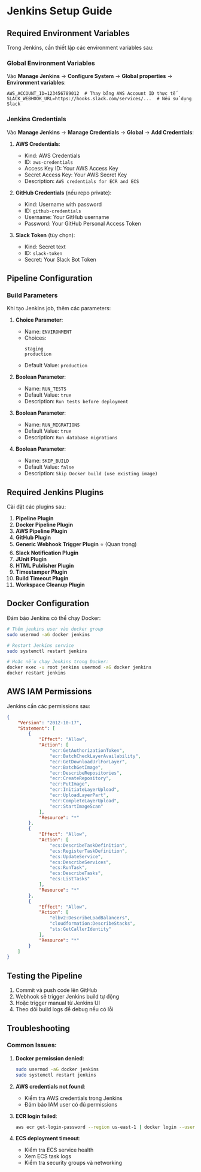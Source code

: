 # Jenkins Setup Guide

## Required Environment Variables

Trong Jenkins, cần thiết lập các environment variables sau:

### Global Environment Variables
Vào **Manage Jenkins** → **Configure System** → **Global properties** → **Environment variables**:

```
AWS_ACCOUNT_ID=123456789012  # Thay bằng AWS Account ID thực tế
SLACK_WEBHOOK_URL=https://hooks.slack.com/services/...  # Nếu sử dụng Slack
```

### Jenkins Credentials
Vào **Manage Jenkins** → **Manage Credentials** → **Global** → **Add Credentials**:

1. **AWS Credentials**:
   - Kind: AWS Credentials
   - ID: `aws-credentials`
   - Access Key ID: Your AWS Access Key
   - Secret Access Key: Your AWS Secret Key
   - Description: `AWS credentials for ECR and ECS`

2. **GitHub Credentials** (nếu repo private):
   - Kind: Username with password
   - ID: `github-credentials`
   - Username: Your GitHub username
   - Password: Your GitHub Personal Access Token

3. **Slack Token** (tùy chọn):
   - Kind: Secret text
   - ID: `slack-token`
   - Secret: Your Slack Bot Token

## Pipeline Configuration

### Build Parameters
Khi tạo Jenkins job, thêm các parameters:

1. **Choice Parameter**:
   - Name: `ENVIRONMENT`
   - Choices: 
     ```
     staging
     production
     ```
   - Default Value: `production`

2. **Boolean Parameter**:
   - Name: `RUN_TESTS`
   - Default Value: `true`
   - Description: `Run tests before deployment`

3. **Boolean Parameter**:
   - Name: `RUN_MIGRATIONS`
   - Default Value: `true`
   - Description: `Run database migrations`

4. **Boolean Parameter**:
   - Name: `SKIP_BUILD`
   - Default Value: `false`
   - Description: `Skip Docker build (use existing image)`

## Required Jenkins Plugins

Cài đặt các plugins sau:

1. **Pipeline Plugin**
2. **Docker Pipeline Plugin**
3. **AWS Pipeline Plugin**
4. **GitHub Plugin**
5. **Generic Webhook Trigger Plugin** ⭐ (Quan trọng)
6. **Slack Notification Plugin**
7. **JUnit Plugin**
8. **HTML Publisher Plugin**
9. **Timestamper Plugin**
10. **Build Timeout Plugin**
11. **Workspace Cleanup Plugin**

## Docker Configuration

Đảm bảo Jenkins có thể chạy Docker:

```bash
# Thêm jenkins user vào docker group
sudo usermod -aG docker jenkins

# Restart Jenkins service
sudo systemctl restart jenkins

# Hoặc nếu chạy Jenkins trong Docker:
docker exec -u root jenkins usermod -aG docker jenkins
docker restart jenkins
```

## AWS IAM Permissions

Jenkins cần các permissions sau:

```json
{
    "Version": "2012-10-17",
    "Statement": [
        {
            "Effect": "Allow",
            "Action": [
                "ecr:GetAuthorizationToken",
                "ecr:BatchCheckLayerAvailability",
                "ecr:GetDownloadUrlForLayer",
                "ecr:BatchGetImage",
                "ecr:DescribeRepositories",
                "ecr:CreateRepository",
                "ecr:PutImage",
                "ecr:InitiateLayerUpload",
                "ecr:UploadLayerPart",
                "ecr:CompleteLayerUpload",
                "ecr:StartImageScan"
            ],
            "Resource": "*"
        },
        {
            "Effect": "Allow",
            "Action": [
                "ecs:DescribeTaskDefinition",
                "ecs:RegisterTaskDefinition",
                "ecs:UpdateService",
                "ecs:DescribeServices",
                "ecs:RunTask",
                "ecs:DescribeTasks",
                "ecs:ListTasks"
            ],
            "Resource": "*"
        },
        {
            "Effect": "Allow",
            "Action": [
                "elbv2:DescribeLoadBalancers",
                "cloudformation:DescribeStacks",
                "sts:GetCallerIdentity"
            ],
            "Resource": "*"
        }
    ]
}
```

## Testing the Pipeline

1. Commit và push code lên GitHub
2. Webhook sẽ trigger Jenkins build tự động
3. Hoặc trigger manual từ Jenkins UI
4. Theo dõi build logs để debug nếu có lỗi

## Troubleshooting

### Common Issues:

1. **Docker permission denied**:
   ```bash
   sudo usermod -aG docker jenkins
   sudo systemctl restart jenkins
   ```

2. **AWS credentials not found**:
   - Kiểm tra AWS credentials trong Jenkins
   - Đảm bảo IAM user có đủ permissions

3. **ECR login failed**:
   ```bash
   aws ecr get-login-password --region us-east-1 | docker login --username AWS --password-stdin <account-id>.dkr.ecr.us-east-1.amazonaws.com
   ```

4. **ECS deployment timeout**:
   - Kiểm tra ECS service health
   - Xem ECS task logs
   - Kiểm tra security groups và networking
